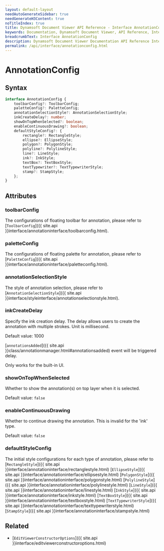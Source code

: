 ```yaml
---
layout: default-layout
needAutoGenerateSidebar: true
needGenerateH3Content: true
noTitleIndex: true
title: Dynamsoft Document Viewer API Reference - Interface AnnotationConfig
keywords: Documentation, Dynamsoft Document Viewer, API Reference, Interface AnnotationConfig
breadcrumbText: Interface AnnotationConfig
description: Dynamsoft Document Viewer Documentation API Reference Interface AnnotationConfig Page
permalink: /api/interface/annotationconfig.html
---
```


# AnnotationConfig

## Syntax

```typescript
interface AnnotationConfig {
    toolbarConfig?: ToolbarConfig;
    paletteConfig?: PaletteConfig;
    annotationSelectionStyle?: AnnotationSelectionStyle;
    inkCreateDelay?: number; 
    showOnTopWhenSelected?: boolean; 
    enableContinuousDrawing?: boolean;
    defaultStyleConfig?: {
        rectangle?: RectangleStyle;
        ellipse?: EllipseStyle;
        polygon?: PolygonStyle;
        polyline?: PolylineStyle;
        line?: LineStyle;
        ink?: InkStyle;
        textBox?: TextBoxStyle;
        textTypewriter?: TextTypewriterStyle;
        stamp?: StampStyle;
    };
}
```

## Attributes

### toolbarConfig

The configurations of floating toolbar for annotation, please refer to [`ToolbarConfig`]({{ site.api }}interface/annotationinterface/toolbarconfig.html).

### paletteConfig

The configurations of floating palette for annotation, please refer to [`PaletteConfig`]({{ site.api }}interface/annotationinterface/paletteconfig.html).

### annotationSelectionStyle

The style of annotation selection, please refer to [`AnnotationSelectionStyle`]({{ site.api }}interface/styleinterface/annotationselectionstyle.html).

### inkCreateDelay

Specify the ink creation delay. The delay allows users to create the annotation with multiple strokes. Unit is millisecond.

Default value: 1000

[`annotationsAdded`]({{ site.api }}class/annotationmanager.html#annotationsadded) event will be triggered delay.

Only works for the built-in UI.

### showOnTopWhenSelected

Whether to show the annotation(s) on top layer when it is selected. 

Default value: `false`

### enableContinuousDrawing

Whether to continue drawing the annotation. This is invalid for the 'ink' type.

Default value: `false`

### defaultStyleConfig

The initial style configurations for each type of annotation, please refer to [`RectangleStyle`]({{ site.api }}interface/annotationinterface/rectanglestyle.html)
[`EllipseStyle`]({{ site.api }}interface/annotationinterface/ellipsestyle.html)
[`PolygonStyle`]({{ site.api }}interface/annotationinterface/polygonstyle.html)
[`PolylineStyle`]({{ site.api }}interface/annotationinterface/polylinestyle.html)
[`LineStyle`]({{ site.api }}interface/annotationinterface/linestyle.html)
[`InkStyle`]({{ site.api }}interface/annotationinterface/inkstyle.html)
[`TextBoxStyle`]({{ site.api }}interface/annotationinterface/textboxstyle.html)
[`TextTypewriterStyle`]({{ site.api }}interface/annotationinterface/texttypewriterstyle.html)
[`StampStyle`]({{ site.api }}interface/annotationinterface/stampstyle.html)

## Related

- [`EditViewerConstructorOptions`]({{ site.api }}interface/editviewerconstructoroptions.html)
